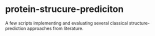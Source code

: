 # protein-strucure-prediciton
A few scripts implementing and evaluating several classical structure-prediction approaches from literature.

